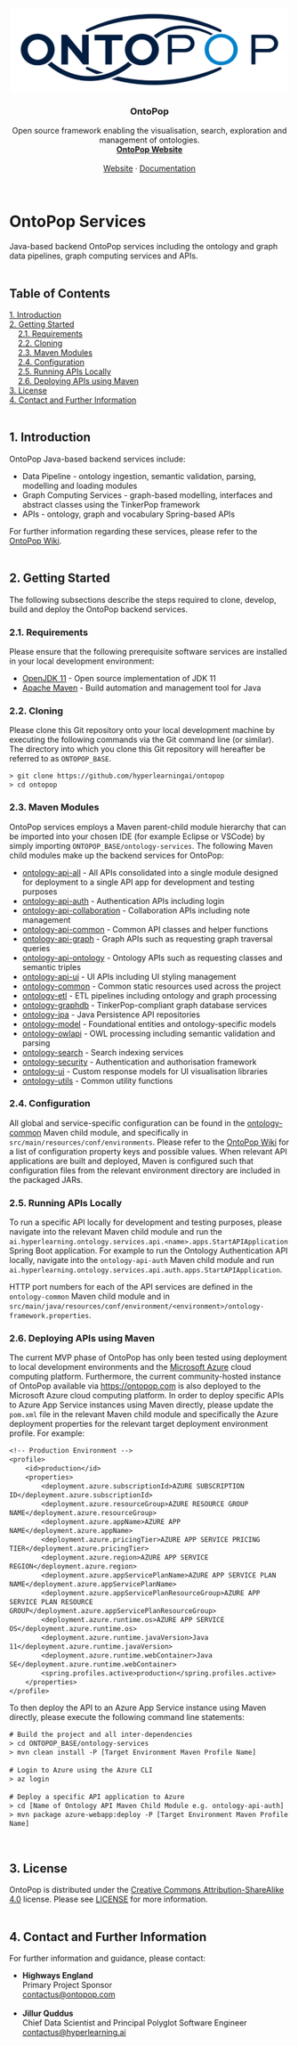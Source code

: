 <!-- PROJECT LOGO -->
<br />
<p align="center">
  <a href="https://ontopop.com" target="_blank">
    <img src="../static/assets/images/logos/ontopop-logo-small-150x500.png" alt="OntoPop" width="500" height="150">
  </a>
  <h3 align="center">OntoPop</h3>
  <p align="center">
    Open source framework enabling the visualisation, search, exploration and management of ontologies.
    <br/>
    <a href="https://ontopop.com" target="_blank"><strong>OntoPop Website</strong></a>
    <br/>
    <br/>
    <a href="https://ontopop.com" target="_blank"">Website</a>
    ·
    <a href="https://hyperlearningai.atlassian.net/wiki/spaces/OF" target="_blank"">Documentation</a>
  </p>
</p>
<br/>

# OntoPop Services
Java-based backend OntoPop services including the ontology and graph data pipelines, graph computing services and APIs.
<br/><br/>

## Table of Contents  
[1. Introduction](#introduction)<br/>
[2. Getting Started](#getting-started)<br/>
&nbsp;&nbsp;&nbsp;&nbsp;[2.1. Requirements](#requirements)<br/>
&nbsp;&nbsp;&nbsp;&nbsp;[2.2. Cloning](#cloning)<br/>
&nbsp;&nbsp;&nbsp;&nbsp;[2.3. Maven Modules](#modules)<br/>
&nbsp;&nbsp;&nbsp;&nbsp;[2.4. Configuration](#configuration)<br/>
&nbsp;&nbsp;&nbsp;&nbsp;[2.5. Running APIs Locally](#running)<br/>
&nbsp;&nbsp;&nbsp;&nbsp;[2.6. Deploying APIs using Maven](#deploying)<br/>
[3. License](#license)<br/>
[4. Contact and Further Information](#contact)<br/>
<br/>

## <a name="introduction"></a>1. Introduction

OntoPop Java-based backend services include:

* Data Pipeline - ontology ingestion, semantic validation, parsing, modelling and loading modules
* Graph Computing Services - graph-based modelling, interfaces and abstract classes using the TinkerPop framework
* APIs - ontology, graph and vocabulary Spring-based APIs

For further information regarding these services, please refer to the [OntoPop Wiki](https://hyperlearningai.atlassian.net/wiki/spaces/OF/).
<br/><br/>

## <a name="getting-started"></a>2. Getting Started

The following subsections describe the steps required to clone, develop, build and deploy the OntoPop backend services.

### <a name="requirements"></a>2.1. Requirements

Please ensure that the following prerequisite software services are installed in your local development environment:

* [OpenJDK 11](https://openjdk.java.net/projects/jdk/11/) - Open source implementation of JDK 11
* [Apache Maven](https://maven.apache.org/) - Build automation and management tool for Java

### <a name="cloning"></a>2.2. Cloning

Please clone this Git repository onto your local development machine by executing the following commands via the Git command line (or similar). The directory into which you clone this Git repository will hereafter be referred to as ```ONTOPOP_BASE```.

```
> git clone https://github.com/hyperlearningai/ontopop
> cd ontopop
```

### <a name="modules"></a>2.3. Maven Modules

OntoPop services employs a Maven parent-child module hierarchy that can be imported into your chosen IDE (for example Eclipse or VSCode) by simply importing ```ONTOPOP_BASE/ontology-services```. The following Maven child modules make up the backend services for OntoPop:

* [ontology-api-all](ontology-api-all) - All APIs consolidated into a single module designed for deployment to a single API app for development and testing purposes
* [ontology-api-auth](ontology-api-auth) - Authentication APIs including login
* [ontology-api-collaboration](ontology-api-collaboration) - Collaboration APIs including note management
* [ontology-api-common](ontology-api-common) - Common API classes and helper functions
* [ontology-api-graph](ontology-api-graph) - Graph APIs such as requesting graph traversal queries
* [ontology-api-ontology](ontology-api-ontology) - Ontology APIs such as requesting classes and semantic triples
* [ontology-api-ui](ontology-api-ui) - UI APIs including UI styling management
* [ontology-common](ontology-common) - Common static resources used across the project
* [ontology-etl](ontology-etl) - ETL pipelines including ontology and graph processing
* [ontology-graphdb](ontology-graphdb) - TinkerPop-compliant graph database services
* [ontology-jpa](ontology-jpa) - Java Persistence API repositories
* [ontology-model](ontology-model) - Foundational entities and ontology-specific models
* [ontology-owlapi](ontology-owlapi) - OWL processing including semantic validation and parsing
* [ontology-search](ontology-search) - Search indexing services
* [ontology-security](ontology-security) - Authentication and authorisation framework
* [ontology-ui](ontology-ui) - Custom response models for UI visualisation libraries
* [ontology-utils](ontology-utils) - Common utility functions

### <a name="running"></a>2.4. Configuration

All global and service-specific configuration can be found in the [ontology-common](ontology-common) Maven child module, and specifically in ```src/main/resources/conf/environments```. Please refer to the [OntoPop Wiki](https://hyperlearningai.atlassian.net/wiki/spaces/OF/pages/184976100/10.1.1.+Configuration) for a list of configuration property keys and possible values. When relevant API applications are built and deployed, Maven is configured such that configuration files from the relevant environment directory are included in the packaged JARs.

### <a name="running"></a>2.5. Running APIs Locally

To run a specific API locally for development and testing purposes, please navigate into the relevant Maven child module and run the ```ai.hyperlearning.ontology.services.api.<name>.apps.StartAPIApplication``` Spring Boot application. For example to run the Ontology Authentication API locally, navigate into the ```ontology-api-auth``` Maven child module and run ```ai.hyperlearning.ontology.services.api.auth.apps.StartAPIApplication```.

HTTP port numbers for each of the API services are defined in the ```ontology-common``` Maven child module and in ```src/main/java/resources/conf/environment/<environment>/ontology-framework.properties```.

### <a name="deploying"></a>2.6. Deploying APIs using Maven

The current MVP phase of OntoPop has only been tested using deployment to local development environments and the [Microsoft Azure](https://azure.microsoft.com/en-gb/) cloud computing platform. Furthermore, the current community-hosted instance of OntoPop available via https://ontopop.com is also deployed to the Microsoft Azure cloud computing platform. In order to deploy specific APIs to Azure App Service instances using Maven directly, please update the ```pom.xml``` file in the relevant Maven child module and specifically the Azure deployment properties for the relevant target deployment environment profile. For example:

```
<!-- Production Environment -->
<profile>
    <id>production</id>
    <properties>
        <deployment.azure.subscriptionId>AZURE SUBSCRIPTION ID</deployment.azure.subscriptionId>
        <deployment.azure.resourceGroup>AZURE RESOURCE GROUP NAME</deployment.azure.resourceGroup>
        <deployment.azure.appName>AZURE APP NAME</deployment.azure.appName>
        <deployment.azure.pricingTier>AZURE APP SERVICE PRICING TIER</deployment.azure.pricingTier>
        <deployment.azure.region>AZURE APP SERVICE REGION</deployment.azure.region>
        <deployment.azure.appServicePlanName>AZURE APP SERVICE PLAN NAME</deployment.azure.appServicePlanName>
        <deployment.azure.appServicePlanResourceGroup>AZURE APP SERVICE PLAN RESOURCE GROUP</deployment.azure.appServicePlanResourceGroup>
        <deployment.azure.runtime.os>AZURE APP SERVICE OS</deployment.azure.runtime.os>
        <deployment.azure.runtime.javaVersion>Java 11</deployment.azure.runtime.javaVersion>
        <deployment.azure.runtime.webContainer>Java SE</deployment.azure.runtime.webContainer>
        <spring.profiles.active>production</spring.profiles.active>
    </properties>
</profile>
```

To then deploy the API to an Azure App Service instance using Maven directly, please execute the following command line statements:

```
# Build the project and all inter-dependencies
> cd ONTOPOP_BASE/ontology-services
> mvn clean install -P [Target Environment Maven Profile Name]

# Login to Azure using the Azure CLI
> az login

# Deploy a specific API application to Azure
> cd [Name of Ontology API Maven Child Module e.g. ontology-api-auth]
> mvn package azure-webapp:deploy -P [Target Environment Maven Profile Name]
```
<br/>

## <a name="license"></a>3. License

OntoPop is distributed under the [Creative Commons Attribution-ShareAlike 4.0](https://creativecommons.org/licenses/by-sa/4.0/) license. Please see [LICENSE](../LICENSE) for more information.
<br/><br/>

## <a name="contact"></a>4. Contact and Further Information

For further information and guidance, please contact:

* **Highways England**<br/>Primary Project Sponsor<br/>contactus@ontopop.com<br/><br/>
* **Jillur Quddus**<br/>Chief Data Scientist and Principal Polyglot Software Engineer<br/>contactus@hyperlearning.ai
